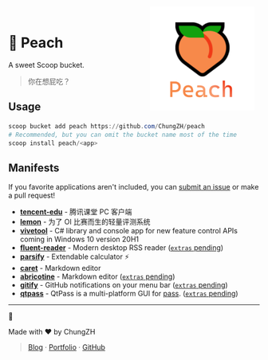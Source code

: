 <p align="center">
<img width="210" height="210" alt="Peach" src="./assets/peach.png" align="right" style="float: right; margin: 0 10px 0 0;"/>
</br>
<h1>🍑 Peach</h1> 
<bold>A sweet Scoop bucket.</bold>
</br>
<blockquote>你在想屁吃？</blockquote>
</p>

## Usage

```powershell
scoop bucket add peach https://github.com/ChungZH/peach
# Recommended, but you can omit the bucket name most of the time
scoop install peach/<app>
```

## Manifests

If you favorite applications aren't included, you can [submit an issue](https://github.com/ChungZH/peach/issues/new) or make a pull request!

- [**tencent-edu**](https://ke.qq.com/) - 腾讯课堂 PC 客户端
- [**lemon**](https://github.com/iotang/Project_LemonLime) - 为了 OI 比赛而生的轻量评测系统
- [**vivetool**](https://github.com/thebookisclosed/ViVe) - C# library and console app for new feature control APIs coming in Windows 10 version 20H1
- [**fluent-reader**](https://github.com/yang991178/fluent-reader) - Modern desktop RSS reader ([`extras` pending](https://github.com/lukesampson/scoop-extras/pull/4450))
- [**parsify**](https://parsify.app/) - Extendable calculator ⚡
- [**caret**](https://caret.io) - Markdown editor
- [**abricotine**](https://abricotine.brrd.fr/) - Markdown editor ([`extras` pending](https://github.com/lukesampson/scoop-extras/pull/4453))
- [**gitify**](https://www.gitify.io/) - GitHub notifications on your menu bar ([`extras` pending](https://github.com/lukesampson/scoop-extras/pull/4455))
- [**qtpass**](https://qtpass.org/) - QtPass is a multi-platform GUI for [pass](https://www.passwordstore.org/). ([`extras` pending](https://github.com/lukesampson/scoop-extras/pull/4465))

---

🍑

Made with ❤ by ChungZH

> [Blog](https://chungzh.cn) · [Portfolio](https://chungzh.cc) · [GitHub](https://github.com/ChungZH)
